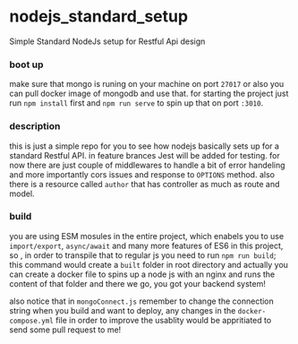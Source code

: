 # nodejs_standard_setup

Simple Standard NodeJs setup for Restful Api design

### boot up

make sure that mongo is runing on your machine on port `27017` or also you can pull docker image of mongodb and use that. for starting the project just run `npm install` first and `npm run serve` to spin up that on port `:3010`.

### description

this is just a simple repo for you to see how nodejs basically sets up for a standard Restful API. in feature brances Jest will be added for testing. for now there are just couple of middlewares to handle a bit of error handeling and more importantly cors issues and response to `OPTIONS` method. also there is a resource called `author` that has controller as much as route and model.

### build

you are using ESM mosules in the entire project, which enabels you to use `import/export`, `async/await` and many more features of ES6 in this project, so , in order to transpile that to regular js you need to run `npm run build`; this command would create a `built` folder in root directory and actually you can create a docker file to spins up a node js with an nginx and runs the content of that folder and there we go, you got your backend system!

also notice that in `mongoConnect.js` remember to change the connection string when you build and want to deploy, any changes in the `docker-compose.yml` file in order to improve the usablity would be appritiated to send some pull request to me!
